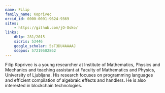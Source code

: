 ```yaml
---
name: Filip
family_name: Koprivec
orcid_id: 0000-0001-9624-9369
sites: 
    - https://github.com/jO-Osko/
links:
    dblp: 281/2015
    sicris: 53446
    google_scholar: 5sT3DU4AAAAJ
    scopus: 57219602862
---
```


Filip Koprivec is a young researcher at Institute of Mathematics, Physics and Mechanics and teaching assistant at Faculty of Mathematics and Physics, University of Ljubljana. His research focuses on programming languages and efficient compilation of algebraic effects and handlers. He is also interested in blockchain technologies.